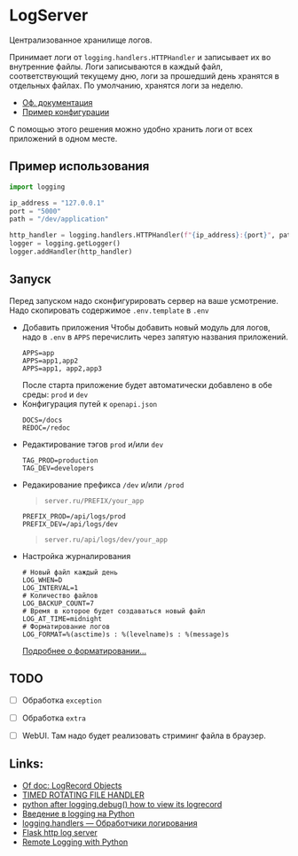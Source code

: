 # LogServer
Централизованное хранилище логов.

Принимает логи от `logging.handlers.HTTPHandler` и записывает их во внутренние файлы.
Логи записываются в каждый файл, соответствующий текущему дню, логи за прошедший день хранятся в отдельных файлах. По умолчанию, хранятся логи за неделю.

- [Оф. документация](https://docs.python.org/3/library/logging.handlers.html#timedrotatingfilehandler)
- [Пример конфигурации](https://cppsecrets.com/users/1357411510911410511610510350484964103109971051084699111109/Python-Timed-Rotating-File-Logging-Handlers.php)

С помощью этого решения можно удобно хранить логи от всех приложений в одном месте.

## Пример использования
```python
import logging

ip_address = "127.0.0.1"
port = "5000"
path = "/dev/application"

http_handler = logging.handlers.HTTPHandler(f"{ip_address}:{port}", path, method='POST')
logger = logging.getLogger()
logger.addHandler(http_handler)
```

## Запуск
Перед запуском надо сконфигурировать сервер на ваше усмотрение. Надо скопировать содержимое `.env.template` в `.env`
- Добавить приложения
  Чтобы добавить новый модуль для логов, надо в `.env` в `APPS` перечислить через запятую названия приложений.
  ```
  APPS=app
  APPS=app1,app2
  APPS=app1, app2,app3
  ```
  После старта приложение будет автоматически добавлено в обе среды: `prod` и `dev`
- Конфигурация путей к `openapi.json`
  ```
  DOCS=/docs
  REDOC=/redoc
  ```
- Редактирование тэгов `prod` и/или `dev`
  ```
  TAG_PROD=production
  TAG_DEV=developers
  ```
- Редакирование префикса `/dev` и/или `/prod`
  > `server.ru/PREFIX/your_app`
  ```
  PREFIX_PROD=/api/logs/prod
  PREFIX_DEV=/api/logs/dev
  ```
  > `server.ru/api/logs/dev/your_app`
- Настройка журналирования
  ```
  # Новый файл каждый день
  LOG_WHEN=D
  LOG_INTERVAL=1
  # Количество файлов
  LOG_BACKUP_COUNT=7
  # Время в которое будет создаваться новый файл
  LOG_AT_TIME=midnight
  # Форматирование логов
  LOG_FORMAT=%(asctime)s : %(levelname)s : %(message)s
  ```
  [Подробнее о форматировании...](https://docs.python.org/3/library/logging.html#logrecord-attributes)

## TODO
- [ ] Обработка `exception`
- [ ] Обработка `extra`
- [ ] WebUI. Там надо будет реализовать стриминг файла в браузер.


## Links:
- [Of doc: LogRecord Objects](https://docs.python.org/3/library/logging.html#logrecord-objects)
- [TIMED ROTATING FILE HANDLER](https://cppsecrets.com/users/1357411510911410511610510350484964103109971051084699111109/Python-Timed-Rotating-File-Logging-Handlers.php)
- [python after logging.debug() how to view its logrecord](https://stackoverflow.com/questions/57420008/python-after-logging-debug-how-to-view-its-logrecord)
- [Введение в logging на Python](https://khashtamov.com/ru/python-logging/)
- [logging.handlers — Обработчики логирования](https://digitology.tech/docs/python_3/library/logging.handlers.html)
- [Flask http log server](https://github.com/jalp/httplogger)
- [Remote Logging with Python](https://hartlepublian.wordpress.com/2015/03/06/remote-logging-with-python/)
